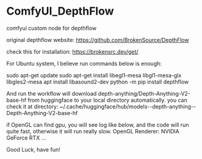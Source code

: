 # ComfyUI_DepthFlow
comfyui custom node for depthflow

original depthflow website: https://github.com/BrokenSource/DepthFlow

check this for installation: https://brokensrc.dev/get/

For Ubuntu system, I believe run commands below is enough: 

sudo apt-get update
sudo apt-get install libegl1-mesa libgl1-mesa-glx libgles2-mesa
apt install libasound2-dev
python -m pip install depthflow 

And run the workflow will download depth-anything/Depth-Anything-V2-base-hf from huggingface to your local directory automatically.
you can check it at directory: ~/.cache/huggingface/hub/models--depth-anything--Depth-Anything-V2-base-hf 

if OpenGL can find gpu, you will see log like below, and the code will run quite fast, otherwise it will run really slow.
OpenGL Renderer: NVIDIA GeForce RTX ...

Good Luck, have fun!